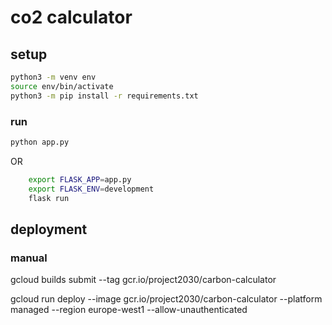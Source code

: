 # co2 calculator

## setup

```bash
python3 -m venv env
source env/bin/activate
python3 -m pip install -r requirements.txt
```

### run

```bash
python app.py
```

OR 

```bash
    export FLASK_APP=app.py
    export FLASK_ENV=development
    flask run
```

## deployment

### manual

gcloud builds submit --tag gcr.io/project2030/carbon-calculator

gcloud run deploy --image gcr.io/project2030/carbon-calculator --platform managed --region europe-west1 --allow-unauthenticated